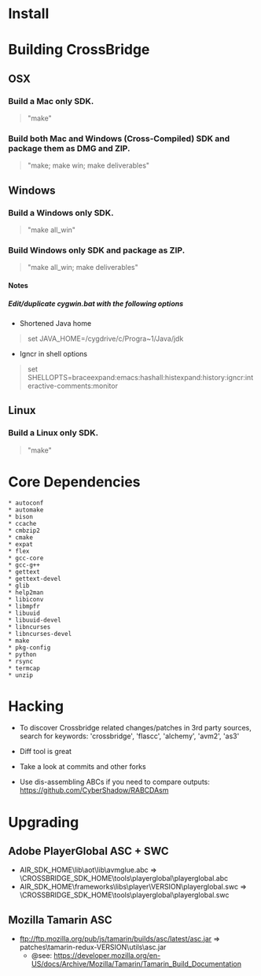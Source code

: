 Install
=======

# Building CrossBridge

## OSX

### Build a Mac only SDK.

> "make" 

### Build both Mac and Windows (Cross-Compiled) SDK and package them as DMG and ZIP.

> "make; make win; make deliverables" 

## Windows

### Build a Windows only SDK.

> "make all_win"

### Build Windows only SDK and package as ZIP.

> "make all_win; make deliverables" 

#### Notes

##### Edit/duplicate cygwin.bat with the following options

* Shortened Java home

> set JAVA_HOME=/cygdrive/c/Progra~1/Java/jdk

* Igncr in shell options

> set SHELLOPTS=braceexpand:emacs:hashall:histexpand:history:igncr:interactive-comments:monitor

## Linux

### Build a Linux only SDK.

> "make"

# Core Dependencies

    * autoconf
    * automake
    * bison
    * ccache
    * cmbzip2
    * cmake
    * expat
    * flex
    * gcc-core
    * gcc-g++
    * gettext
    * gettext-devel
    * glib
    * help2man
    * libiconv
    * libmpfr
    * libuuid
    * libuuid-devel
    * libncurses
    * libncurses-devel
    * make
    * pkg-config
    * python
    * rsync
    * termcap
    * unzip
 
# Hacking

* To discover Crossbridge related changes/patches in 3rd party sources, search for keywords: 'crossbridge', 'flascc', 'alchemy', 'avm2', 'as3'

* Diff tool is great

* Take a look at commits and other forks

* Use dis-assembling ABCs if you need to compare outputs: https://github.com/CyberShadow/RABCDAsm

# Upgrading

## Adobe PlayerGlobal ASC + SWC

* AIR_SDK_HOME\lib\aot\lib\avmglue.abc => \CROSSBRIDGE_SDK_HOME\tools\playerglobal\playerglobal.abc
* AIR_SDK_HOME\frameworks\libs\player\VERSION\playerglobal.swc => \CROSSBRIDGE_SDK_HOME\tools\playerglobal\playerglobal.swc

## Mozilla Tamarin ASC

* ftp://ftp.mozilla.org/pub/js/tamarin/builds/asc/latest/asc.jar => patches\tamarin-redux-VERSION\utils\asc.jar
  * @see: https://developer.mozilla.org/en-US/docs/Archive/Mozilla/Tamarin/Tamarin_Build_Documentation